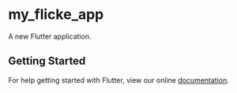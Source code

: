 # my_flicke_app

A new Flutter application.

## Getting Started

For help getting started with Flutter, view our online
[documentation](https://flutter.io/).
